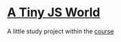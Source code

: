 # [A Tiny JS World](https://iakow.github.io/my-tiny-js-world/)

A little study project within the [course](https://github.com/kottans/frontend/blob/master/contents.md#stage-0-self-study)
